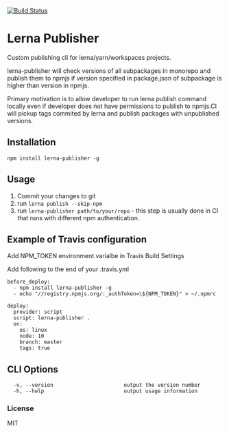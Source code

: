 [![Build Status](https://travis-ci.com/wixplosives/lerna-publisher.svg?branch=master)](https://travis-ci.com/wixplosives/lerna-publisher)

# Lerna Publisher

Custom publishing cli for lerna/yarn/workspaces projects.

lerna-publisher will check versions of all subpackages in monorepo and publish them to npmjs if version specified in package.json of subpackage is higher than version in npmjs.

Primary motivation is to allow developer to run lerna publish command locally even if developer does not have permissions to publish to npmjs.CI will pickup tags commited by lerna and publish packages with unpublished versions.

## Installation
```
npm install lerna-publisher -g
```

## Usage

1. Commit your changes to git
1. run ```lerna publish --skip-npm```
1. run ```lerna-publisher path/to/your/repo``` - this step is usually done in CI that runs with different npm authentication.

## Example of Travis configuration

Add NPM_TOKEN environment varialbe in Travis Build Settings

Add following to the end of your .travis.yml

```
before_deploy:
  - npm install lerna-publisher -g
  - echo "//registry.npmjs.org/:_authToken=\${NPM_TOKEN}" > ~/.npmrc

deploy:
  provider: script
  script: lerna-publisher .
  on:
    os: linux
    node: 10
    branch: master
    tags: true
```

## CLI Options

```
  -v, --version                       output the version number
  -h, --help                          output usage information
```

### License

MIT
